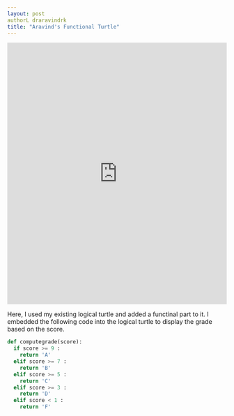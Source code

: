 ```yaml
---
layout: post
authorL draravindrk
title: "Aravind's Functional Turtle"
---
```

<iframe src="https://trinket.io/embed/python/da8cbd3c5c" width="100%" height="600" frameborder="0" marginwidth="0" marginheight="0" allowfullscreen></iframe>

Here, I used my existing logical turtle and added a functinal part to it.
I embedded the following code into the logical turtle to display the grade based on the score.

```python
def computegrade(score):
  if score >= 9 :
    return 'A'
  elif score >= 7 :
    return 'B'
  elif score >= 5 :
    return 'C'
  elif score >= 3 :
    return 'D'
  elif score < 1 :
    return 'F'
```

